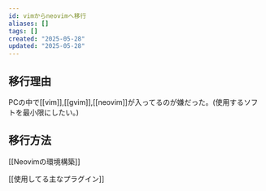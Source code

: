 ```yaml
---
id: vimからneovimへ移行
aliases: []
tags: []
created: "2025-05-28"
updated: "2025-05-28"
---
```



## 移行理由
PCの中で[[vim]],[[gvim]],[[neovim]]が入ってるのが嫌だった。(使用するソフトを最小限にしたい。)

## 移行方法
[[Neovimの環境構築]]

[[使用してる主なプラグイン]]
